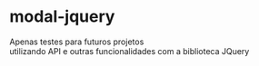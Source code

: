 # modal-jquery

Apenas testes para futuros projetos <br> utilizando API e outras funcionalidades com a biblioteca JQuery
